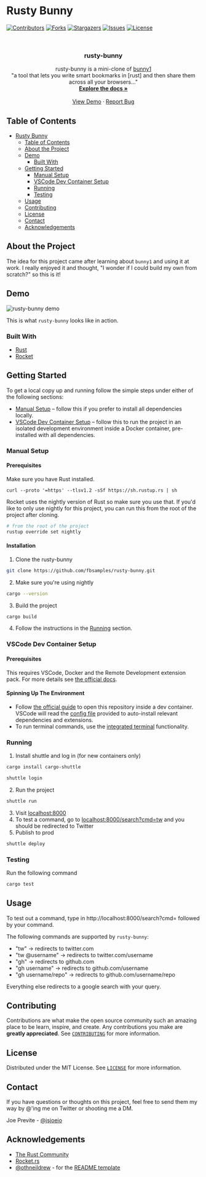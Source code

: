 # Rusty Bunny

<!-- PROJECT SHIELDS -->
<!--
*** I'm using markdown "reference style" links for readability.
*** Reference links are enclosed in brackets [ ] instead of parentheses ( ).
*** See the bottom of this document for the declaration of the reference variables
*** for contributors-url, forks-url, etc. This is an optional, concise syntax you may use.
*** https://www.markdownguide.org/basic-syntax/#reference-style-links
-->
[![Contributors][contributors-shield]][contributors-url]
[![Forks][forks-shield]][forks-url]
[![Stargazers][stars-shield]][stars-url]
[![Issues][issues-shield]][issues-url]
[![License][license-shield]][license-url]

<br />
<p align="center">
  <h3 align="center">rusty-bunny</h3>

  <p align="center">
    rusty-bunny is a mini-clone of <a href="http://www.bunny1.org/">bunny1  </a>
    <br />
    "a tool that lets you write smart bookmarks in [rust] and then share them across all your browsers..."
    <br />
    <a href="https://github.com/fbsamples/rusty-bunny"><strong>Explore the docs »</strong></a>
    <br />
    <br />
    <a href="https://github.com/fbsamples/rusty-bunny#demo">View Demo</a>
    ·
    <a href="https://github.com/fbsamples/rusty-bunny/issues">Report Bug</a>
  </p>
</p>

<!-- TABLE OF CONTENTS -->
## Table of Contents

- [Rusty Bunny](#rusty-bunny)
  - [Table of Contents](#table-of-contents)
  - [About the Project](#about-the-project)
  - [Demo](#demo)
    - [Built With](#built-with)
  - [Getting Started](#getting-started)
    - [Manual Setup](#manual-setup)
    - [VSCode Dev Container Setup](#vscode-dev-container-setup)
    - [Running](#running)
    - [Testing](#testing)
  - [Usage](#usage)
  - [Contributing](#contributing)
  - [License](#license)
  - [Contact](#contact)
  - [Acknowledgements](#acknowledgements)

<!-- ABOUT THE PROJECT -->
## About the Project

The idea for this project came after learning about `bunny1` and using it at work. I really enjoyed it and thought, "I wonder if I could build my own from scratch?" so this is it!

## Demo

![rusty-bunny demo][product-screenshot]

This is what `rusty-bunny` looks like in action.

### Built With

* [Rust](https://www.rust-lang.org/)
* [Rocket](https://rocket.rs/)

<!-- GETTING STARTED -->
## Getting Started

To get a local copy up and running follow the simple steps under either of the following sections:
- [Manual Setup](#manual-setup) – follow this if you prefer to install all dependencies locally.
- [VSCode Dev Container Setup](#vscode-dev-container-setup) – follow this to run the project in an isolated development environment inside a Docker container, pre-installed with all dependencies.

### Manual Setup

#### Prerequisites

Make sure you have Rust installed.

```shell
curl --proto '=https' --tlsv1.2 -sSf https://sh.rustup.rs | sh
```

Rocket uses the nightly version of Rust so make sure you use that. If you'd like to only use nightly for this project, you can run this from the root of the project after cloning.

```sh
# from the root of the project
rustup override set nightly
```

#### Installation

1. Clone the rusty-bunny
```sh
git clone https://github.com/fbsamples/rusty-bunny.git
```
2. Make sure you're using nightly
```sh
cargo --version
```
3. Build the project
```sh
cargo build
```
4. Follow the instructions in the [Running](#running) section.

### VSCode Dev Container Setup

#### Prerequisites

This requires VSCode, Docker and the Remote Development extension pack. For more details see [the official docs](https://code.visualstudio.com/docs/remote/containers#_system-requirements).

#### Spinning Up The Environment

- Follow [the official guide](https://code.visualstudio.com/docs/remote/containers#_quick-start-open-a-git-repository-or-github-pr-in-an-isolated-container-volume) to open this repository inside a dev container. VSCode will read the [config file](.devcontainer/devcontainer.json) provided to auto-install relevant dependencies and extensions.
- To run terminal commands, use the [integrated terminal](https://code.visualstudio.com/docs/editor/integrated-terminal) functionality.

### Running

1. Install shuttle and log in (for new containers only)
```sh
cargo install cargo-shuttle
```
```sh
shuttle login
```
2. Run the project
```sh
shuttle run
```
3. Visit [localhost:8000](http://localhost:8000/)
4. To test a command, go to [localhost:8000/search?cmd=tw](http://localhost:8000/search?cmd=tw) and you should be redirected to Twitter
5. Publish to prod
```sh
shuttle deploy
```
### Testing

Run the following command
```sh
cargo test
```

<!-- USAGE EXAMPLES -->
## Usage

To test out a command, type in http://localhost:8000/search?cmd= followed by your command.

The following commands are supported by `rusty-bunny`:
- "tw" -> redirects to twitter.com
- "tw @username" -> redirects to twitter.com/username
- "gh" -> redirects to github.com
- "gh username" -> redirects to github.com/username
- "gh username/repo" -> redirects to github.com/username/repo

Everything else redirects to a google search with your query.

<!-- CONTRIBUTING -->
## Contributing

Contributions are what make the open source community such an amazing place to be learn, inspire, and create. Any contributions you make are **greatly appreciated**. See [`CONTRIBUTING`](CONTRIBUTING.md) for more information.

<!-- LICENSE -->
## License

Distributed under the MIT License. See [`LICENSE`](LICENSE) for more information.

<!-- CONTACT -->
## Contact

If you have questions or thoughts on this project, feel free to send them my way by @'ing me on Twitter or shooting me a DM.

Joe Previte - [@jsjoeio](https://twitter.com/jsjoeio)

<!-- ACKNOWLEDGEMENTS -->
## Acknowledgements

* [The Rust Community](https://www.rust-lang.org/community)
* [Rocket.rs](https://rocket.rs/)
* [@othneildrew](https://github.com/othneildrew) - for the [README template](https://github.com/othneildrew/Best-README-Template)

<!-- MARKDOWN LINKS & IMAGES -->
<!-- https://www.markdownguide.org/basic-syntax/#reference-style-links -->
[contributors-shield]: https://img.shields.io/github/contributors/fbsamples/rusty-bunny.svg?style=flat-square
[contributors-url]: https://github.com/fbsamples/rusty-bunny/graphs/contributors
[forks-shield]: https://img.shields.io/github/forks/fbsamples/rusty-bunny.svg?style=flat-square
[forks-url]: https://github.com/fbsamples/rusty-bunny/network/members
[stars-shield]: https://img.shields.io/github/stars/fbsamples/rusty-bunny.svg?style=flat-square
[stars-url]: https://github.com/fbsamples/rusty-bunny/stargazers
[issues-shield]: https://img.shields.io/github/issues/fbsamples/rusty-bunny.svg?style=flat-square
[issues-url]: https://github.com/fbsamples/rusty-bunny/issues
[license-shield]: https://img.shields.io/github/license/fbsamples/rusty-bunny?style=flat-square
[license-url]: https://github.com/fbsamples/rusty-bunny/blob/master/LICENSE
[product-screenshot]: demo.gif